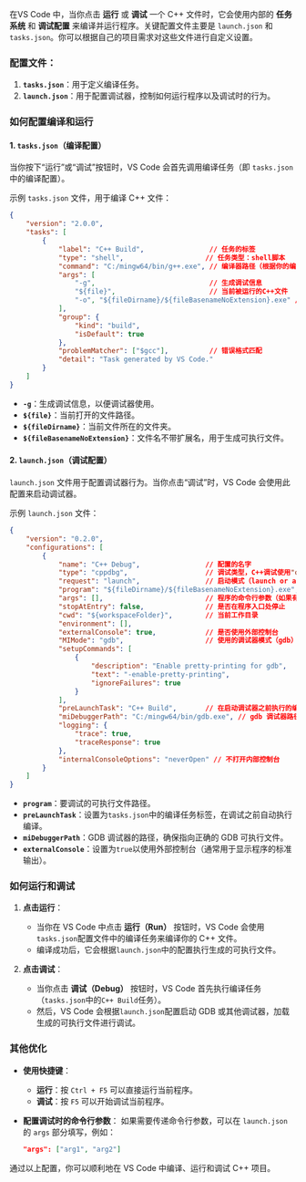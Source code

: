 在VS Code 中，当你点击 **运行** 或 **调试** 一个 C++ 文件时，它会使用内部的 **任务系统** 和 **调试配置** 来编译并运行程序。关键配置文件主要是 `launch.json` 和 `tasks.json`。你可以根据自己的项目需求对这些文件进行自定义设置。

### 配置文件：
1. **`tasks.json`**：用于定义编译任务。
2. **`launch.json`**：用于配置调试器，控制如何运行程序以及调试时的行为。

### 如何配置编译和运行

#### 1. **`tasks.json`**（编译配置）
当你按下“运行”或“调试”按钮时，VS Code 会首先调用编译任务（即 `tasks.json` 中的编译配置）。

示例 `tasks.json` 文件，用于编译 C++ 文件：
```json
{
    "version": "2.0.0",
    "tasks": [
        {
            "label": "C++ Build",                // 任务的标签
            "type": "shell",                    // 任务类型：shell脚本
            "command": "C:/mingw64/bin/g++.exe", // 编译器路径（根据你的编译器修改）
            "args": [
                "-g",                            // 生成调试信息
                "${file}",                       // 当前被运行的C++文件
                "-o", "${fileDirname}/${fileBasenameNoExtension}.exe" // 输出文件路径
            ],
            "group": {
                "kind": "build",
                "isDefault": true
            },
            "problemMatcher": ["$gcc"],          // 错误格式匹配
            "detail": "Task generated by VS Code."
        }
    ]
}
```
- **`-g`**：生成调试信息，以便调试器使用。
- **`${file}`**：当前打开的文件路径。
- **`${fileDirname}`**：当前文件所在的文件夹。
- **`${fileBasenameNoExtension}`**：文件名不带扩展名，用于生成可执行文件。

#### 2. **`launch.json`**（调试配置）
`launch.json` 文件用于配置调试器行为。当你点击“调试”时，VS Code 会使用此配置来启动调试器。

示例 `launch.json` 文件：
```json
{
    "version": "0.2.0",
    "configurations": [
        {
            "name": "C++ Debug",                // 配置的名字
            "type": "cppdbg",                   // 调试类型，C++调试使用"cppdbg"
            "request": "launch",                // 启动模式（launch or attach）
            "program": "${fileDirname}/${fileBasenameNoExtension}.exe", // 程序路径
            "args": [],                         // 程序的命令行参数（如果有）
            "stopAtEntry": false,               // 是否在程序入口处停止
            "cwd": "${workspaceFolder}",        // 当前工作目录
            "environment": [],
            "externalConsole": true,            // 是否使用外部控制台
            "MIMode": "gdb",                    // 使用的调试器模式（gdb）
            "setupCommands": [
                {
                    "description": "Enable pretty-printing for gdb",
                    "text": "-enable-pretty-printing",
                    "ignoreFailures": true
                }
            ],
            "preLaunchTask": "C++ Build",       // 在启动调试器之前执行的编译任务
            "miDebuggerPath": "C:/mingw64/bin/gdb.exe", // gdb 调试器路径
            "logging": {
                "trace": true,
                "traceResponse": true
            },
            "internalConsoleOptions": "neverOpen" // 不打开内部控制台
        }
    ]
}
```
- **`program`**：要调试的可执行文件路径。
- **`preLaunchTask`**：设置为`tasks.json`中的编译任务标签，在调试之前自动执行编译。
- **`miDebuggerPath`**：GDB 调试器的路径，确保指向正确的 GDB 可执行文件。
- **`externalConsole`**：设置为`true`以使用外部控制台（通常用于显示程序的标准输出）。

### 如何运行和调试

1. **点击运行**：
   - 当你在 VS Code 中点击 **运行（Run）** 按钮时，VS Code 会使用`tasks.json`配置文件中的编译任务来编译你的 C++ 文件。
   - 编译成功后，它会根据`launch.json`中的配置执行生成的可执行文件。

2. **点击调试**：
   - 当你点击 **调试（Debug）** 按钮时，VS Code 首先执行编译任务（`tasks.json`中的`C++ Build`任务）。
   - 然后，VS Code 会根据`launch.json`配置启动 GDB 或其他调试器，加载生成的可执行文件进行调试。

### 其他优化

- **使用快捷键**：
   - **运行**：按 `Ctrl + F5` 可以直接运行当前程序。
   - **调试**：按 `F5` 可以开始调试当前程序。

- **配置调试时的命令行参数**：
   如果需要传递命令行参数，可以在 `launch.json` 的 `args` 部分填写，例如：
   ```json
   "args": ["arg1", "arg2"]
   ```

通过以上配置，你可以顺利地在 VS Code 中编译、运行和调试 C++ 项目。